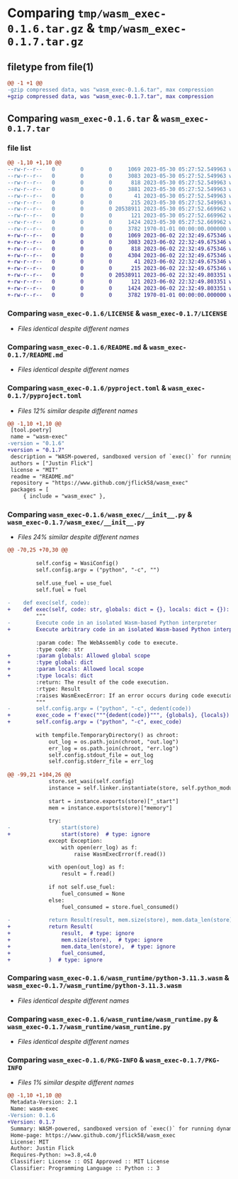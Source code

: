 # Comparing `tmp/wasm_exec-0.1.6.tar.gz` & `tmp/wasm_exec-0.1.7.tar.gz`

## filetype from file(1)

```diff
@@ -1 +1 @@
-gzip compressed data, was "wasm_exec-0.1.6.tar", max compression
+gzip compressed data, was "wasm_exec-0.1.7.tar", max compression
```

## Comparing `wasm_exec-0.1.6.tar` & `wasm_exec-0.1.7.tar`

### file list

```diff
@@ -1,10 +1,10 @@
--rw-r--r--   0        0        0     1069 2023-05-30 05:27:52.549963 wasm_exec-0.1.6/LICENSE
--rw-r--r--   0        0        0     3083 2023-05-30 05:27:52.549963 wasm_exec-0.1.6/README.md
--rw-r--r--   0        0        0      818 2023-05-30 05:27:52.549963 wasm_exec-0.1.6/pyproject.toml
--rw-r--r--   0        0        0     3881 2023-05-30 05:27:52.549963 wasm_exec-0.1.6/wasm_exec/__init__.py
--rw-r--r--   0        0        0       41 2023-05-30 05:27:52.549963 wasm_exec-0.1.6/wasm_exec/exceptions.py
--rw-r--r--   0        0        0      215 2023-05-30 05:27:52.549963 wasm_exec-0.1.6/wasm_exec/schema.py
--rw-r--r--   0        0        0 20538911 2023-05-30 05:27:52.669962 wasm_exec-0.1.6/wasm_runtime/python-3.11.3.wasm
--rw-r--r--   0        0        0      121 2023-05-30 05:27:52.669962 wasm_exec-0.1.6/wasm_runtime/python-3.11.3.wasm.sha256sum
--rw-r--r--   0        0        0     1424 2023-05-30 05:27:52.669962 wasm_exec-0.1.6/wasm_runtime/wasm_runtime.py
--rw-r--r--   0        0        0     3782 1970-01-01 00:00:00.000000 wasm_exec-0.1.6/PKG-INFO
+-rw-r--r--   0        0        0     1069 2023-06-02 22:32:49.675346 wasm_exec-0.1.7/LICENSE
+-rw-r--r--   0        0        0     3083 2023-06-02 22:32:49.675346 wasm_exec-0.1.7/README.md
+-rw-r--r--   0        0        0      818 2023-06-02 22:32:49.675346 wasm_exec-0.1.7/pyproject.toml
+-rw-r--r--   0        0        0     4304 2023-06-02 22:32:49.675346 wasm_exec-0.1.7/wasm_exec/__init__.py
+-rw-r--r--   0        0        0       41 2023-06-02 22:32:49.675346 wasm_exec-0.1.7/wasm_exec/exceptions.py
+-rw-r--r--   0        0        0      215 2023-06-02 22:32:49.675346 wasm_exec-0.1.7/wasm_exec/schema.py
+-rw-r--r--   0        0        0 20538911 2023-06-02 22:32:49.803351 wasm_exec-0.1.7/wasm_runtime/python-3.11.3.wasm
+-rw-r--r--   0        0        0      121 2023-06-02 22:32:49.803351 wasm_exec-0.1.7/wasm_runtime/python-3.11.3.wasm.sha256sum
+-rw-r--r--   0        0        0     1424 2023-06-02 22:32:49.803351 wasm_exec-0.1.7/wasm_runtime/wasm_runtime.py
+-rw-r--r--   0        0        0     3782 1970-01-01 00:00:00.000000 wasm_exec-0.1.7/PKG-INFO
```

### Comparing `wasm_exec-0.1.6/LICENSE` & `wasm_exec-0.1.7/LICENSE`

 * *Files identical despite different names*

### Comparing `wasm_exec-0.1.6/README.md` & `wasm_exec-0.1.7/README.md`

 * *Files identical despite different names*

### Comparing `wasm_exec-0.1.6/pyproject.toml` & `wasm_exec-0.1.7/pyproject.toml`

 * *Files 12% similar despite different names*

```diff
@@ -1,10 +1,10 @@
 [tool.poetry]
 name = "wasm-exec"
-version = "0.1.6"
+version = "0.1.7"
 description = "WASM-powered, sandboxed version of `exec()` for running dynamic code."
 authors = ["Justin Flick"]
 license = "MIT"
 readme = "README.md"
 repository = "https://www.github.com/jflick58/wasm_exec"
 packages = [
     { include = "wasm_exec" },
```

### Comparing `wasm_exec-0.1.6/wasm_exec/__init__.py` & `wasm_exec-0.1.7/wasm_exec/__init__.py`

 * *Files 24% similar despite different names*

```diff
@@ -70,25 +70,30 @@
 
         self.config = WasiConfig()
         self.config.argv = ("python", "-c", "")
 
         self.use_fuel = use_fuel
         self.fuel = fuel
 
-    def exec(self, code):
+    def exec(self, code: str, globals: dict = {}, locals: dict = {}):
         """
-        Execute code in an isolated Wasm-based Python interpreter
+        Execute arbitrary code in an isolated Wasm-based Python interpreter
 
         :param code: The WebAssembly code to execute.
         :type code: str
+        :param globals: Allowed global scope
+        :type global: dict
+        :param locals: Allowed local scope
+        :type locals: dict
         :return: The result of the code execution.
         :rtype: Result
         :raises WasmExecError: If an error occurs during code execution.
         """
-        self.config.argv = ("python", "-c", dedent(code))
+        exec_code = f'exec("""{dedent(code)}""", {globals}, {locals})'
+        self.config.argv = ("python", "-c", exec_code)
 
         with tempfile.TemporaryDirectory() as chroot:
             out_log = os.path.join(chroot, "out.log")
             err_log = os.path.join(chroot, "err.log")
             self.config.stdout_file = out_log
             self.config.stderr_file = err_log
 
@@ -99,21 +104,26 @@
             store.set_wasi(self.config)
             instance = self.linker.instantiate(store, self.python_module)
 
             start = instance.exports(store)["_start"]
             mem = instance.exports(store)["memory"]
 
             try:
-                start(store)
+                start(store)  # type: ignore
             except Exception:
                 with open(err_log) as f:
                     raise WasmExecError(f.read())
 
             with open(out_log) as f:
                 result = f.read()
 
             if not self.use_fuel:
                 fuel_consumed = None
             else:
                 fuel_consumed = store.fuel_consumed()
 
-            return Result(result, mem.size(store), mem.data_len(store), fuel_consumed)
+            return Result(
+                result,  # type: ignore
+                mem.size(store),  # type: ignore
+                mem.data_len(store),  # type: ignore
+                fuel_consumed,
+            )  # type: ignore
```

### Comparing `wasm_exec-0.1.6/wasm_runtime/python-3.11.3.wasm` & `wasm_exec-0.1.7/wasm_runtime/python-3.11.3.wasm`

 * *Files identical despite different names*

### Comparing `wasm_exec-0.1.6/wasm_runtime/wasm_runtime.py` & `wasm_exec-0.1.7/wasm_runtime/wasm_runtime.py`

 * *Files identical despite different names*

### Comparing `wasm_exec-0.1.6/PKG-INFO` & `wasm_exec-0.1.7/PKG-INFO`

 * *Files 1% similar despite different names*

```diff
@@ -1,10 +1,10 @@
 Metadata-Version: 2.1
 Name: wasm-exec
-Version: 0.1.6
+Version: 0.1.7
 Summary: WASM-powered, sandboxed version of `exec()` for running dynamic code.
 Home-page: https://www.github.com/jflick58/wasm_exec
 License: MIT
 Author: Justin Flick
 Requires-Python: >=3.8,<4.0
 Classifier: License :: OSI Approved :: MIT License
 Classifier: Programming Language :: Python :: 3
```


